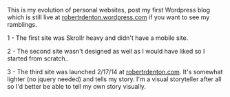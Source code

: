 This is my evolution of personal websites, post my first Wordpress blog which is still live at <a href="http://robertrdenton.wordpress.com">robertrdenton.wordpress.com</a> if you want to see my ramblings.

1 - The first site was Skrollr heavy and didn't have a mobile site.

2 - The second site wasn't designed as well as I would have liked so I started from scratch..

3 - The third site was launched 2/17/14 at <a href="http://www.robertrdenton.com">robertrdenton.com</a>. It's somewhat lighter (no jquery needed) and tells my story. I'm a visual storyteller after all so I'd better be able to tell my own story visually.
